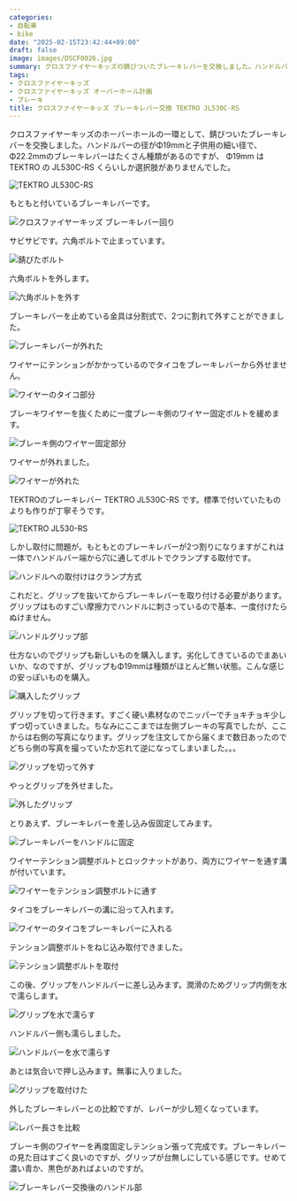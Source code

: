 ```yaml
---
categories:
- 自転車
- bike
date: "2025-02-15T23:42:44+09:00"
draft: false
image: images/DSCF0026.jpg
summary: クロスファイヤーキッズの錆びついたブレーキレバーを交換しました。ハンドルバーの径がΦ19mmと細いです。Φ22.2mmのブレーキレバーはたくさん種類があるのですが、Φ19mm は TEKTRO JL530C-RS くらいしか選択肢がありませんでした。
tags:
- クロスファイヤーキッズ
- クロスファイヤーキッズ オーバーホール計画
- ブレーキ
title: クロスファイヤーキッズ ブレーキレバー交換 TEKTRO JL530C-RS
---
```


クロスファイヤーキッズのホーバーホールの一環として、錆びついたブレーキレバーを交換しました。ハンドルバーの径がΦ19mmと子供用の細い径で、Φ22.2mmのブレーキレバーはたくさん種類があるのですが、
Φ19mm は TEKTRO の JL530C-RS くらいしか選択肢がありませんでした。

![TEKTRO JL530C-RS](./images/DSCF0026.jpg)

もともと付いているブレーキレバーです。

![クロスファイヤーキッズ ブレーキレバー回り](./images/DSCF0025.jpg) 

サビサビです。六角ボルトで止まっています。

![錆びたボルト](./images/IMG_20200418_131652.jpg)

六角ボルトを外します。

![六角ボルトを外す](./images/IMG_20200418_131718.jpg)

ブレーキレバーを止めている金具は分割式で、2つに割れて外すことができました。

![ブレーキレバーが外れた](./images/IMG_20200418_131917.jpg)

ワイヤーにテンションがかかっているのでタイコをブレーキレバーから外せません。

![ワイヤーのタイコ部分](./images/IMG_20200418_132032.jpg)

ブレーキワイヤーを抜くために一度ブレーキ側のワイヤー固定ボルトを緩めます。

![ブレーキ側のワイヤー固定部分](./images/IMG_20200418_132348.jpg)

ワイヤーが外れました。

![ワイヤーが外れた](./images/IMG_20200418_132440.jpg)

TEKTROのブレーキレバー TEKTRO JL530C-RS
です。標準で付いていたものよりも作りが丁寧そうです。

![TEKTRO JL530-RS](./images/DSCF0022.jpg)

しかし取付に問題が。もともとのブレーキレバーが2つ割りになりますがこれは一体でハンドルバー端から穴に通してボルトでクランプする取付です。

![ハンドルへの取付けはクランプ方式](./images/IMG_20200418_132846.jpg)

これだと、グリップを抜いてからブレーキレバーを取り付ける必要があります。グリップはものすごい摩擦力でハンドルに刺さっているので基本、一度付けたらぬけません。

![ハンドルグリップ部](./images/IMG_20200418_132856.jpg)

仕方ないのでグリップも新しいものを購入します。劣化してきているのでまあいいか、なのですが、グリップもΦ19mmは種類がほとんど無い状態。こんな感じの安っぽいものを購入。

![購入したグリップ](./images/IMG_20200425_093242.jpg)

グリップを切って行きます。すごく硬い素材なのでニッパーでチョキチョキ少しずつ切っていきました。ちなみにここまでは左側ブレーキの写真でしたが、ここからは右側の写真になります。グリップを注文してから届くまで数日あったのでどちら側の写真を撮っていたか忘れて逆になってしまいました。。。

![グリップを切って外す](./images/IMG_20200425_090110.jpg)

やっとグリップを外せました。

![外したグリップ](./images/IMG_20200425_090409.jpg)

とりあえず、ブレーキレバーを差し込み仮固定してみます。

![ブレーキレバーをハンドルに固定](./images/IMG_20200425_092151.jpg)

ワイヤーテンション調整ボルトとロックナットがあり、両方にワイヤーを通す溝が付いています。

![ワイヤーをテンション調整ボルトに通す](./images/IMG_20200425_092328.jpg)

タイコをブレーキレバーの溝に沿って入れます。

![ワイヤーのタイコをブレーキレバーに入れる](./images/IMG_20200425_092419.jpg)

テンション調整ボルトをねじ込み取付できました。

![テンション調整ボルトを取付](./images/IMG_20200425_092531.jpg)

この後、グリップをハンドルバーに差し込みます。潤滑のためグリップ内側を水で濡らします。

![グリップを水で濡らす](./images/IMG_20200425_093321.jpg)

ハンドルバー側も濡らしました。

![ハンドルバーを水で濡らす](./images/IMG_20200425_093336.jpg)

あとは気合いで押し込みます。無事に入りました。

![グリップを取付けた](./images/IMG_20200425_093506.jpg)

外したブレーキレバーとの比較ですが、レバーが少し短くなっています。

![レバー長さを比較](./images/IMG_20200425_100645.jpg)

ブレーキ側のワイヤーを再度固定しテンション張って完成です。ブレーキレバーの見た目はすごく良いのですが、グリップが台無しにしている感じです。せめて濃い青か、黒色があればよいのですが。

![ブレーキレバー交換後のハンドル部](./images/DSCF0046.JPG)
